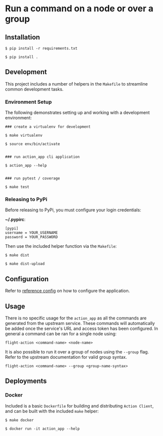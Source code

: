 # Run a command on a node or over a group

## Installation

```
$ pip install -r requirements.txt

$ pip install .
```

## Development

This project includes a number of helpers in the `Makefile` to streamline common development tasks.

### Environment Setup

The following demonstrates setting up and working with a development environment:

```
### create a virtualenv for development

$ make virtualenv

$ source env/bin/activate


### run action_app cli application

$ action_app --help


### run pytest / coverage

$ make test
```


### Releasing to PyPi

Before releasing to PyPi, you must configure your login credentials:

**~/.pypirc**:

```
[pypi]
username = YOUR_USERNAME
password = YOUR_PASSWORD
```

Then use the included helper function via the `Makefile`:

```
$ make dist

$ make dist-upload
```

## Configuration

Refer to [reference config](config/action_app.yaml.example) on how to configure the application.

## Usage

There is no specific usage for the `action_app` as all the commands are generated from the upstream service. These commands will automatically be added once the service's URL and access token has been configured. In general a command can be ran for a single node using:

```
flight-action <command-name> <node-name>
```

It is also possible to run it over a group of nodes using the `--group` flag. Refer to the upstream documentation for valid group syntax.

```
flight-action <command-name> --group <group-name-syntax>
```

## Deployments

### Docker

Included is a basic `Dockerfile` for building and distributing `Action Client`,
and can be built with the included `make` helper:

```
$ make docker

$ docker run -it action_app --help
```
